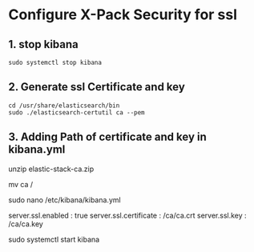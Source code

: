 # Configure X-Pack Security for ssl

## 1. stop kibana

    sudo systemctl stop kibana


## 2. Generate ssl Certificate and key

    cd /usr/share/elasticsearch/bin
    sudo ./elasticsearch-certutil ca --pem

## 3. Adding Path of certificate and key in kibana.yml

unzip elastic-stack-ca.zip

mv ca /

sudo nano /etc/kibana/kibana.yml

server.ssl.enabled : true
server.ssl.certificate : /ca/ca.crt
server.ssl.key : /ca/ca.key

sudo systemctl start kibana
